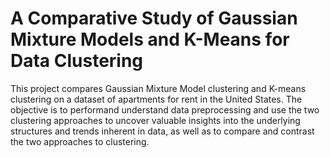 # A Comparative Study of Gaussian Mixture Models and K-Means for Data Clustering

This project compares Gaussian Mixture Model clustering and K-means clustering on a dataset of apartments for rent in the United States. The objective is to performand understand data preprocessing and use the two clustering approaches to uncover valuable insights into the underlying structures and trends inherent in data, as well as to compare and contrast the two approaches to clustering.
